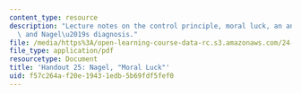 ```yaml
---
content_type: resource
description: "Lecture notes on the control principle, moral luck, an analogy to skepticism,\
  \ and Nagel\u2019s diagnosis."
file: /media/https%3A/open-learning-course-data-rc.s3.amazonaws.com/24-231-ethics-fall-2009/f57c264af20e19431edb5b69fdf5fef0_MIT24_231F09_lec26.pdf
file_type: application/pdf
resourcetype: Document
title: 'Handout 25: Nagel, "Moral Luck"'
uid: f57c264a-f20e-1943-1edb-5b69fdf5fef0
---
```

